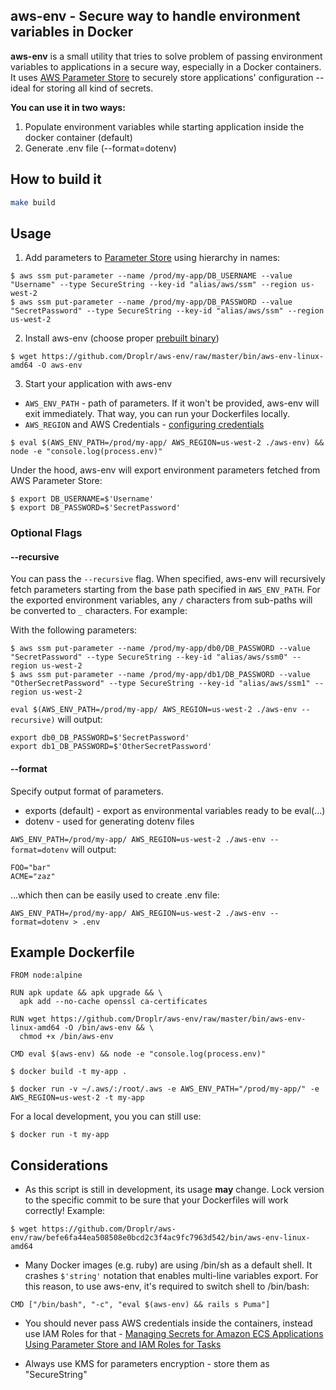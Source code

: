 aws-env - Secure way to handle environment variables in Docker
------------------------

**aws-env** is a small utility that tries to solve problem of passing environment variables to applications in a secure way, especially in a Docker containers. It uses [AWS Parameter Store](https://aws.amazon.com/ec2/systems-manager/parameter-store/) to securely store applications' configuration -- ideal for storing all kind of secrets.

**You can use it in two ways:**

1. Populate environment variables while starting application inside the docker container (default)
2. Generate .env file (--format=dotenv)

## How to build it
```bash
make build
```

## Usage

1. Add parameters to [Parameter Store](https://console.aws.amazon.com/ec2/v2/home#Parameters:) using hierarchy in names:
```
$ aws ssm put-parameter --name /prod/my-app/DB_USERNAME --value "Username" --type SecureString --key-id "alias/aws/ssm" --region us-west-2
$ aws ssm put-parameter --name /prod/my-app/DB_PASSWORD --value "SecretPassword" --type SecureString --key-id "alias/aws/ssm" --region us-west-2
```

2. Install aws-env (choose proper [prebuilt binary](https://github.com/Droplr/aws-env/tree/master/bin))
```
$ wget https://github.com/Droplr/aws-env/raw/master/bin/aws-env-linux-amd64 -O aws-env
```

3. Start your application with aws-env
 * `AWS_ENV_PATH` - path of parameters. If it won't be provided, aws-env will exit immediately. That way, you can run your Dockerfiles locally.
 * `AWS_REGION` and AWS Credentials - [configuring credentials](https://github.com/aws/aws-sdk-go#configuring-credentials)
```
$ eval $(AWS_ENV_PATH=/prod/my-app/ AWS_REGION=us-west-2 ./aws-env) && node -e "console.log(process.env)"
```


Under the hood, aws-env will export environment parameters fetched from AWS Parameter Store:

```
$ export DB_USERNAME=$'Username'
$ export DB_PASSWORD=$'SecretPassword'
```

### Optional Flags

#### --recursive
You can pass the `--recursive` flag.  When specified, aws-env will recursively fetch parameters starting from the base path specified in
`AWS_ENV_PATH`.  For the exported environment variables, any `/` characters from sub-paths will be converted to `_` characters.  For example:

With the following parameters:
```
$ aws ssm put-parameter --name /prod/my-app/db0/DB_PASSWORD --value "SecretPassword" --type SecureString --key-id "alias/aws/ssm0" --region us-west-2
$ aws ssm put-parameter --name /prod/my-app/db1/DB_PASSWORD --value "OtherSecretPassword" --type SecureString --key-id "alias/aws/ssm1" --region us-west-2
```

`eval $(AWS_ENV_PATH=/prod/my-app/ AWS_REGION=us-west-2 ./aws-env --recursive)` will output:
```
export db0_DB_PASSWORD=$'SecretPassword'
export db1_DB_PASSWORD=$'OtherSecretPassword'
```

#### --format

Specify output format of parameters.

* exports (default) - export as environmental variables ready to be eval(...)
* dotenv - used for generating dotenv files

`AWS_ENV_PATH=/prod/my-app/ AWS_REGION=us-west-2 ./aws-env --format=dotenv` will output:
```
FOO="bar"
ACME="zaz"
```

...which then can be easily used to create .env file:

`AWS_ENV_PATH=/prod/my-app/ AWS_REGION=us-west-2 ./aws-env --format=dotenv > .env`

## Example Dockerfile

```
FROM node:alpine

RUN apk update && apk upgrade && \
  apk add --no-cache openssl ca-certificates

RUN wget https://github.com/Droplr/aws-env/raw/master/bin/aws-env-linux-amd64 -O /bin/aws-env && \
  chmod +x /bin/aws-env

CMD eval $(aws-env) && node -e "console.log(process.env)"
```

```
$ docker build -t my-app .

$ docker run -v ~/.aws/:/root/.aws -e AWS_ENV_PATH="/prod/my-app/" -e AWS_REGION=us-west-2 -t my-app
```

For a local development, you you can still use:

```
$ docker run -t my-app
```

## Considerations

* As this script is still in development, its usage **may** change. Lock version to the
  specific commit to be sure that your Dockerfiles will work correctly!
  Example:
```
$ wget https://github.com/Droplr/aws-env/raw/befe6fa44ea508508e0bcd2c3f4ac9fc7963d542/bin/aws-env-linux-amd64
```

* Many Docker images (e.g. ruby) are using /bin/sh as a default shell. It crashes `$'string'`
  notation that enables multi-line variables export. For this reason, to use aws-env, it's
  required to switch shell to /bin/bash:
```
CMD ["/bin/bash", "-c", "eval $(aws-env) && rails s Puma"]
```

* You should never pass AWS credentials inside the containers, instead use IAM Roles for that -
[Managing Secrets for Amazon ECS Applications Using Parameter Store and IAM Roles for Tasks](
https://aws.amazon.com/blogs/compute/managing-secrets-for-amazon-ecs-applications-using-parameter-store-and-iam-roles-for-tasks/)

* Always use KMS for parameters encryption - store them as "SecureString"
